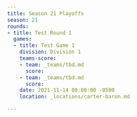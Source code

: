 ```yaml
---
title: Season 21 Playoffs
season: 21
rounds:
- title: Test Round 1
  games:
  - title: Test Game 1
    division: Division 1
    teams-score:
    - team: _teams/tbd.md
      score: 
    - team: _teams/tbd.md
      score: 
    date: 2021-11-14 00:00:00 -0500
    location: _locations/carter-baron.md

---
```


